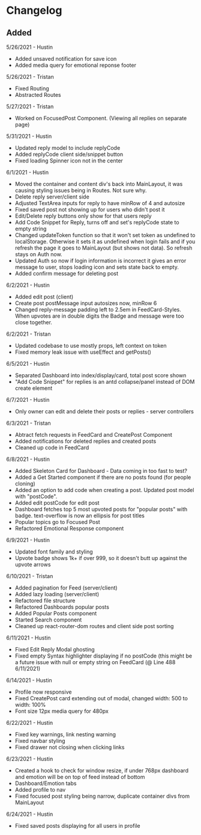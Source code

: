 # Changelog

## Added

5/26/2021 - Hustin

- Added unsaved notification for save icon
- Added media query for emotional reponse footer

5/26/2021 - Tristan

- Fixed Routing
- Abstracted Routes

5/27/2021 - Tristan

- Worked on FocusedPost Component. (Viewing all replies on separate page)

5/31/2021 - Hustin

- Updated reply model to include replyCode
- Added replyCode client side/snippet button
- Fixed loading Spinner icon not in the center

6/1/2021 - Hustin

- Moved the container and content div's back into MainLayout, it was causing styling issues being in Routes. Not sure why.
- Delete reply server/client side
- Adjusted TextArea inputs for reply to have minRow of 4 and autosize
- Fixed saved post not showing up for users who didn't post it
- Edit/Delete reply buttons only show for that users reply
- Add Code Snippet for Reply, turns off and set's replyCode state to empty string
- Changed updateToken function so that it won't set token as undefined to localStorage. Otherwise it sets it as undefined when login fails and if you refresh the page it goes to MainLayout (but shows not data). So refresh stays on Auth now.
- Updated Auth so now if login information is incorrect it gives an error message to user, stops loading icon and sets state back to empty.
- Added confirm message for deleting post

6/2/2021 - Hustin

- Added edit post (client)
- Create post postMessage input autosizes now, minRow 6
- Changed reply-message padding left to 2.5em in FeedCard-Styles. When upvotes are in double digits the Badge and message were too close together.

6/2/2021 - Tristan

- Updated codebase to use mostly props, left context on token
- Fixed memory leak issue with useEffect and getPosts()

6/5/2021 - Hustin

- Separated Dashboard into index/display/card, total post score shown
- "Add Code Snippet" for replies is an antd collapse/panel instead of DOM create element

6/7/2021 - Hustin

- Only owner can edit and delete their posts or replies - server controllers

6/3/2021 - Tristan

- Abtract fetch requests in FeedCard and CreatePost Component
- Added notifications for deleted replies and created posts
- Cleaned up code in FeedCard

6/8/2021 - Hustin

- Added Skeleton Card for Dashboard - Data coming in too fast to test?
- Added a Get Started component if there are no posts found (for people cloning)
- Added an option to add code when creating a post. Updated post model with "postCode".
- Added edit postCode for edit post
- Dashboard fetches top 5 most upvoted posts for "popular posts" with badge. text-overflow is now an ellipsis for post titles
- Popular topics go to Focused Post
- Refactored Emotional Response component

6/9/2021 - Hustin

- Updated font family and styling
- Upvote badge shows 1k+ if over 999, so it doesn't butt up against the upvote arrows

6/10/2021 - Tristan

- Added pagination for Feed (server/client)
- Added lazy loading (server/client)
- Refactored file structure
- Refactored Dashboards popular posts
- Added Popular Posts component
- Started Search component
- Cleaned up react-router-dom routes and client side post sorting

6/11/2021 - Hustin

- Fixed Edit Reply Modal ghosting
- Fixed empty Syntax highlighter displaying if no postCode (this might be a future issue with null or empty string on FeedCard (@ Line 488 6/11/2021)

6/14/2021 - Hustin

- Profile now responsive
- Fixed CreatePost card extending out of modal, changed width: 500 to width: 100%
- Font size 12px media query for 480px

6/22/2021 - Hustin

- Fixed key warnings, link nesting warning
- Fixed navbar styling
- Fixed drawer not closing when clicking links

6/23/2021 - Hustin

- Created a hook to check for window resize, if under 768px dashboard and emotion will be on top of feed instead of bottom
- Dashboard/Emotion tabs
- Added profile to nav
- Fixed focused post styling being narrow, duplicate container divs from MainLayout

6/24/2021 - Hustin

- Fixed saved posts displaying for all users in profile
